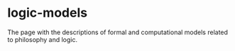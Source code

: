 # logic-models
 The page with the descriptions of formal and computational models related to philosophy and logic. 

